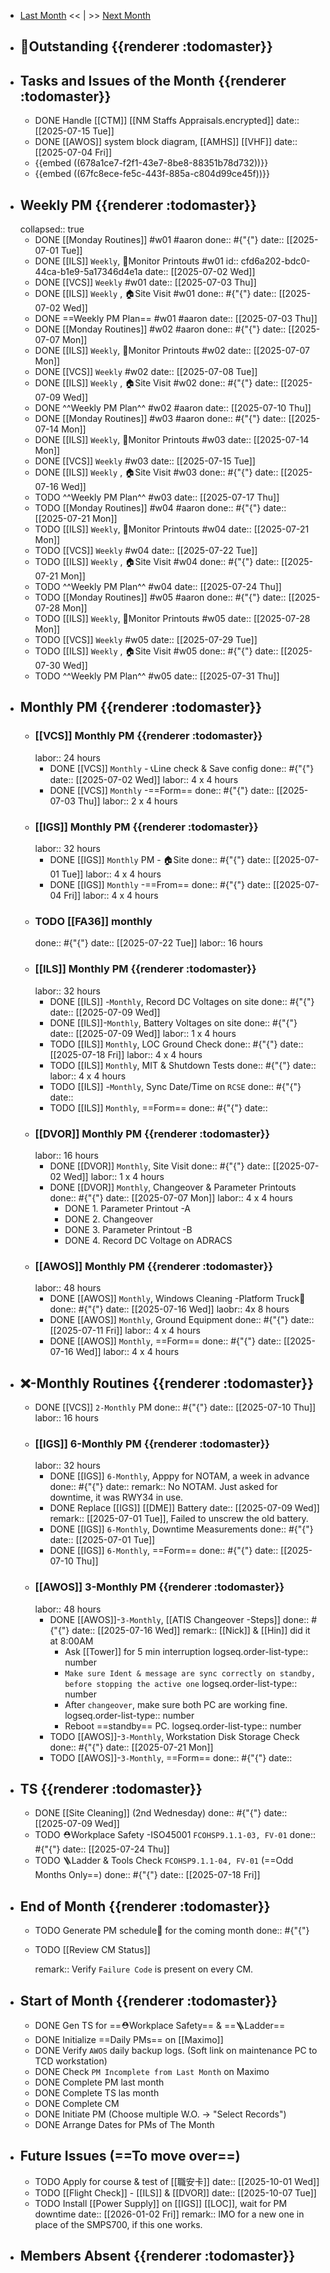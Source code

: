 - [Last Month]([[Monthly/2025-06]]) << | >> [Next Month]([[Monthly/2025-08]])
- ## 📌Outstanding {{renderer :todomaster}}
- ## Tasks and Issues of the Month {{renderer :todomaster}}
	- DONE Handle [[CTM]] [[NM Staffs Appraisals.encrypted]]
	  date:: [[2025-07-15 Tue]]
	- DONE [[AWOS]] system block diagram, [[AMHS]] [[VHF]]
	  date:: [[2025-07-04 Fri]]
	- {{embed ((678a1ce7-f2f1-43e7-8be8-88351b78d732))}}
	- {{embed ((67fc8ece-fe5c-443f-885a-c804d99ce45f))}}
- ## Weekly PM {{renderer :todomaster}}
  collapsed:: true
	- DONE [[Monday Routines]] #w01 #aaron 
	  done:: #{"{"}
	  date:: [[2025-07-01 Tue]]
	- DONE [[ILS]] `Weekly`, 📄Monitor Printouts #w01
	  id:: cfd6a202-bdc0-44ca-b1e9-5a17346d4e1a
	  date:: [[2025-07-02 Wed]]
	- DONE [[VCS]] `Weekly` #w01
	  date:: [[2025-07-03 Thu]]
	- DONE [[ILS]] `Weekly` ,  🏠️Site Visit #w01
	  done:: #{"{"}
	  date:: [[2025-07-02 Wed]]
	- DONE  ==Weekly PM Plan== #w01 #aaron 
	  date:: [[2025-07-03 Thu]]
	- DONE [[Monday Routines]] #w02 #aaron 
	  done:: #{"{"}
	  date:: [[2025-07-07 Mon]]
	- DONE  [[ILS]] `Weekly`, 📄Monitor Printouts  #w02
	  date:: [[2025-07-07 Mon]]
	- DONE  [[VCS]] `Weekly` #w02
	  date:: [[2025-07-08 Tue]]
	- DONE  [[ILS]] `Weekly` ,  🏠️Site Visit #w02
	  done:: #{"{"}
	  date:: [[2025-07-09 Wed]]
	- DONE  ^^Weekly PM Plan^^ #w02 #aaron 
	  date:: [[2025-07-10 Thu]]
	- DONE [[Monday Routines]] #w03 #aaron 
	  done:: #{"{"}
	  date:: [[2025-07-14 Mon]]
	- DONE [[ILS]] `Weekly`, 📄Monitor Printouts #w03 
	  date:: [[2025-07-14 Mon]]
	- DONE [[VCS]] `Weekly` #w03
	  date:: [[2025-07-15 Tue]]
	- DONE [[ILS]] `Weekly` ,  🏠️Site Visit #w03
	  done:: #{"{"}
	  date:: [[2025-07-16 Wed]]
	- TODO ^^Weekly PM Plan^^ #w03 
	  date:: [[2025-07-17 Thu]]
	- TODO [[Monday Routines]] #w04 #aaron 
	  done:: #{"{"}
	  date:: [[2025-07-21 Mon]]
	- TODO [[ILS]] `Weekly`, 📄Monitor Printouts #w04
	  date:: [[2025-07-21 Mon]]
	- TODO [[VCS]] `Weekly` #w04
	  date:: [[2025-07-22 Tue]]
	- TODO [[ILS]] `Weekly` ,  🏠️Site Visit #w04
	  done:: #{"{"}
	  date:: [[2025-07-21 Mon]]
	- TODO ^^Weekly PM Plan^^ #w04 
	  date:: [[2025-07-24 Thu]]
	- TODO [[Monday Routines]] #w05 #aaron 
	  done:: #{"{"}
	  date:: [[2025-07-28 Mon]]
	- TODO [[ILS]] `Weekly`, 📄Monitor Printouts #w05 
	  date:: [[2025-07-28 Mon]]
	- TODO [[VCS]] `Weekly` #w05
	  date:: [[2025-07-29 Tue]]
	- TODO [[ILS]] `Weekly` ,  🏠️Site Visit #w05
	  done:: #{"{"}
	  date:: [[2025-07-30 Wed]]
	- TODO ^^Weekly PM Plan^^ #w05 
	  date:: [[2025-07-31 Thu]]
- ## Monthly PM {{renderer :todomaster}}
	- ### [[VCS]] Monthly PM {{renderer :todomaster}}
	  labor:: 24 hours
		- DONE [[VCS]] `Monthly` - 📞Line check & Save config
		  done:: #{"{"}
		  date:: [[2025-07-02 Wed]]
		  labor::  4 x 4 hours
		- DONE [[VCS]] `Monthly` -==Form== 
		  done:: #{"{"}
		  date:: [[2025-07-03 Thu]]
		  labor::  2 x 4 hours
	- ### [[IGS]] Monthly PM {{renderer :todomaster}}
	  labor:: 32 hours
		- DONE [[IGS]] `Monthly` PM - 🏠️Site
		  done:: #{"{"}
		  date:: [[2025-07-01 Tue]]
		  labor:: 4 x 4 hours
		- DONE [[IGS]] `Monthly` -==From== 
		  done:: #{"{"}
		  date:: [[2025-07-04 Fri]]
		  labor::  4 x 4 hours
	- ### TODO [[FA36]] monthly 
	  done:: #{"{"}
	  date:: [[2025-07-22 Tue]]
	  labor:: 16 hours
	- ### [[ILS]] Monthly PM {{renderer :todomaster}}
	  labor:: 32 hours
		- DONE [[ILS]] -`Monthly`, Record DC Voltages on site 
		  done:: #{"{"}
		  date:: [[2025-07-09 Wed]]
		- DONE [[ILS]]-`Monthly`, Battery Voltages on site 
		  done:: #{"{"}
		  date:: [[2025-07-09 Wed]]
		  labor:: 1 x 4 hours
		- TODO [[ILS]] `Monthly`, LOC Ground Check 
		  done:: #{"{"}
		  date:: [[2025-07-18 Fri]]
		  labor:: 4 x 4 hours
		- TODO [[ILS]] `Monthly`, MIT & Shutdown Tests 
		  done:: #{"{"}
		  date:: 
		  labor:: 4 x 4 hours
		- TODO [[ILS]] -`Monthly`, Sync Date/Time on `RCSE` 
		  done:: #{"{"}
		  date::
		- TODO [[ILS]] `Monthly`, ==Form== 
		  done:: #{"{"}
		  date::
	- ### [[DVOR]] Monthly PM {{renderer :todomaster}}
	  labor:: 16 hours
		- DONE [[DVOR]] `Monthly`, Site Visit
		  done:: #{"{"}
		  date:: [[2025-07-02 Wed]]
		  labor:: 1 x 4 hours
		- DONE [[DVOR]] `Monthly`, Changeover & Parameter Printouts
		  done:: #{"{"}
		  date:: [[2025-07-07 Mon]]
		  labor:: 4 x 4 hours
			- DONE 1. Parameter Printout -A
			- DONE 2. Changeover
			- DONE 3. Parameter Printout -B
			- DONE 4. Record DC Voltage on ADRACS
	- ### [[AWOS]] Monthly PM {{renderer :todomaster}}
	  labor:: 48 hours
		- DONE [[AWOS]] `Monthly`, Windows Cleaning -Platform Truck🚛
		  done:: #{"{"}
		  date:: [[2025-07-16 Wed]]
		  laobr:: 4x 8 hours
		- DONE [[AWOS]] `Monthly`, Ground Equipment
		  done:: #{"{"}
		  date:: [[2025-07-11 Fri]]
		  labor:: 4 x 4 hours
		- DONE [[AWOS]] `Monthly`, ==Form== 
		  done:: #{"{"}
		  date:: [[2025-07-16 Wed]]
		  labor:: 4 x 4 hours
- ## ❌-Monthly Routines {{renderer :todomaster}}
	- DONE [[VCS]] `2-Monthly` PM 
	  done:: #{"{"}
	  date:: [[2025-07-10 Thu]]
	  labor:: 16 hours
	- ### [[IGS]] 6-Monthly PM {{renderer :todomaster}}
	  labor:: 32 hours
		- DONE [[IGS]] `6-Monthly`, Apppy for NOTAM, a week in advance 
		  done:: #{"{"}
		  date::
		  remark:: No NOTAM. Just asked for downtime, it was RWY34 in use.
		- DONE Replace [[IGS]] [[DME]] Battery
		  date:: [[2025-07-09 Wed]]
		  remark:: [[2025-07-01 Tue]], Failed to unscrew the old battery.
		- DONE [[IGS]] `6-Monthly`, Downtime Measurements
		  done:: #{"{"}
		  date:: [[2025-07-01 Tue]]
		- DONE [[IGS]] `6-Monthly`, ==Form==
		  done:: #{"{"}
		  date:: [[2025-07-10 Thu]]
	- ### [[AWOS]] 3-Monthly PM {{renderer :todomaster}}
	  labor:: 48 hours
		- DONE [[AWOS]]-`3-Monthly`, [[ATIS Changeover -Steps]] 
		  done:: #{"{"}
		  date:: [[2025-07-16 Wed]]
		  remark:: [[Nick]] & [[Hin]] did it at 8:00AM
			- Ask [[Tower]] for 5 min interruption
			  logseq.order-list-type:: number
			- `Make sure Ident & message are sync correctly on standby, before stopping the active one`
			  logseq.order-list-type:: number
			- After `changeover`, make sure both PC are working fine.
			  logseq.order-list-type:: number
			- Reboot ==standby== PC.
			  logseq.order-list-type:: number
		- TODO [[AWOS]]-`3-Monthly`, Workstation Disk Storage Check
		  done:: #{"{"}
		  date:: [[2025-07-21 Mon]]
		- TODO [[AWOS]]-`3-Monthly`, ==Form==
		  done:: #{"{"}
		  date::
- ## TS {{renderer :todomaster}}
	- DONE [[Site Cleaning]] (2nd Wednesday) 
	  done:: #{"{"}
	  date:: [[2025-07-09 Wed]]
	- TODO ⛑️Workplace Safety -ISO45001 `FCOHSP9.1.1-03, FV-01`
	  done:: #{"{"}
	  date:: [[2025-07-24 Thu]]
	- TODO 🪜Ladder & Tools Check `FCOHSP9.1.1-04, FV-01` (==Odd Months Only==) 
	  done:: #{"{"}
	  date:: [[2025-07-18 Fri]]
- ## End of Month {{renderer :todomaster}}
	- TODO Generate PM schedule📅 for the coming month
	  done:: #{"{"}
	- TODO [[Review CM Status]]
	  
	  remark:: Verify `Failure Code` is present on every CM.
- ## Start of Month {{renderer :todomaster}}
	- DONE Gen TS for ==⛑️Workplace Safety== & ==🪜Ladder==
	- DONE Initialize ==Daily PMs== on [[Maximo]]
	- DONE Verify `AWOS` daily backup logs. (Soft link on maintenance PC to TCD workstation)
	- DONE Check `PM Incomplete from Last Month` on Maximo
	- DONE Complete PM last month
	- DONE Complete TS las month
	- DONE Complete CM
	- DONE Initiate PM (Choose multiple W.O. -> "Select Records")
	- DONE Arrange Dates for PMs of The Month
- ## Future Issues (==To move over==)
	- TODO Apply for course & test of [[職安卡]]
	  date:: [[2025-10-01 Wed]]
	- TODO [[Flight Check]] - [[ILS]] & [[DVOR]]
	  date:: [[2025-10-07 Tue]]
	- TODO Install [[Power Supply]] on [[IGS]] [[LOC]], wait for PM downtime
	  date:: [[2026-01-02 Fri]]
	  remark:: IMO for a new one in place of the SMPS700, if this one works.
- ## Members Absent {{renderer :todomaster}}